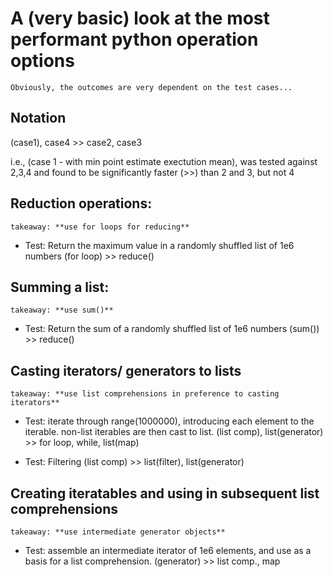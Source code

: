# A (very basic) look at the most performant python operation options

    Obviously, the outcomes are very dependent on the test cases...

## Notation

(case1), case4 >> case2, case3

i.e., (case 1 - with min point estimate exectution mean), was tested against 2,3,4 and found to be significantly faster (>>) than 2 and 3, but not 4

## Reduction operations:

    takeaway: **use for loops for reducing**

* Test: Return the maximum value in a randomly shuffled list of 1e6 numbers
(for loop) >> reduce()

## Summing a list:

    takeaway: **use sum()**

* Test: Return the sum of a randomly shuffled list of 1e6 numbers
(sum()) >> reduce()

## Casting iterators/ generators to lists

    takeaway: **use list comprehensions in preference to casting iterators**

* Test: iterate through range(1000000), introducing each element to the iterable. non-list iterables are then cast to list.
(list comp), list(generator) >> for loop, while, list(map) 

* Test: Filtering 
(list comp) >> list(filter), list(generator)

## Creating iteratables and using in subsequent list comprehensions

    takeaway: **use intermediate generator objects**
    
* Test: assemble an intermediate iterator of 1e6 elements, and use as a basis for a list comprehension.
(generator) >> list comp., map
